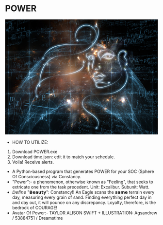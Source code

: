 # POWER
![POWER](https://github.com/salmanshuaib/POWER/blob/main/%2B8_WORK/0%20dreamstime_s_53884751.jpg)
+ HOW TO UTILIZE: 
1. Download POWER.exe
2. Download time.json: edit it to match your schedule. 
3. Voila! Receive alerts.
+ A Python-based program that generates POWER for your SOC (Sphere Of Consciousness) via Constancy. 
+ "Power":- a phenomenon, otherwise known as "Feeling", that seeks to extricate one from the task precedent. Unit: Excalibur. Subunit: Watt.
+ 𝘋𝘦𝘧𝘪𝘯𝘦 "𝗕𝗲𝗮𝘂𝘁𝘆": Constancy!! An Eagle scans the 𝘀𝗮𝗺𝗲 terrain every day, measuring every grain of sand. Finding everything perfect day in and day out, it will pounce on any discrepancy. Loyalty, therefore, is the bedrock of COURAGE!
+ Avatar Of Power:- TAYLOR ALISON SWIFT 
⁣+ ⁣ILLUSTRATION:
Agsandrew / 53884751 / Dreamstime⁣